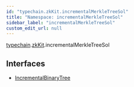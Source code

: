 ```yaml
---
id: "typechain.zkKit.incrementalMerkleTreeSol"
title: "Namespace: incrementalMerkleTreeSol"
sidebar_label: "incrementalMerkleTreeSol"
custom_edit_url: null
---
```


[typechain](../modules/typechain.md).[zkKit](typechain.zkKit.md).incrementalMerkleTreeSol

## Interfaces

- [IncrementalBinaryTree](../interfaces/typechain.zkKit.incrementalMerkleTreeSol.IncrementalBinaryTree.md)
